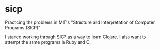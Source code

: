 sicp
====

Practicing the problems in MIT's "Structure and Interpretation of Computer Programs (SICP)"

I started working through SICP as a way to learn Clojure. I also want to attempt the same 
programs in Ruby and C.


